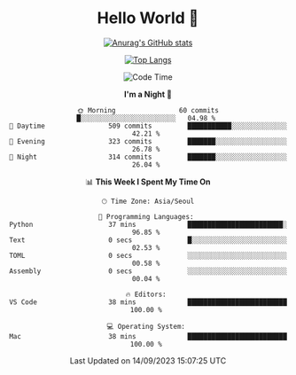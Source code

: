 <div align="center">

# Hello World 👋

[![Anurag's GitHub stats](https://github-readme-stats.vercel.app/api?username=taeho0888&show_icons=true&theme=dracula)](https://github.com/anuraghazra/github-readme-stats)

[![Top Langs](https://github-readme-stats.vercel.app/api/top-langs/?username=taeho0888&theme=dracula)](https://github.com/anuraghazra/github-readme-stats)
<!--
**taeho0888/taeho0888** is a ✨ _special_ ✨ repository because its `README.md` (this file) appears on your GitHub profile.

<!--START_SECTION:waka-->
![Code Time](http://img.shields.io/badge/Code%20Time-245%20hrs%2048%20mins-blue)

**I'm a Night 🦉** 

```text
🌞 Morning                60 commits          █░░░░░░░░░░░░░░░░░░░░░░░░   04.98 % 
🌆 Daytime                509 commits         ███████████░░░░░░░░░░░░░░   42.21 % 
🌃 Evening                323 commits         ███████░░░░░░░░░░░░░░░░░░   26.78 % 
🌙 Night                  314 commits         ███████░░░░░░░░░░░░░░░░░░   26.04 % 
```


📊 **This Week I Spent My Time On** 

```text
🕑︎ Time Zone: Asia/Seoul

💬 Programming Languages: 
Python                   37 mins             ████████████████████████░   96.85 % 
Text                     0 secs              █░░░░░░░░░░░░░░░░░░░░░░░░   02.53 % 
TOML                     0 secs              ░░░░░░░░░░░░░░░░░░░░░░░░░   00.58 % 
Assembly                 0 secs              ░░░░░░░░░░░░░░░░░░░░░░░░░   00.04 % 

🔥 Editors: 
VS Code                  38 mins             █████████████████████████   100.00 % 

💻 Operating System: 
Mac                      38 mins             █████████████████████████   100.00 % 
```


 Last Updated on 14/09/2023 15:07:25 UTC
<!--END_SECTION:waka-->
</div>
